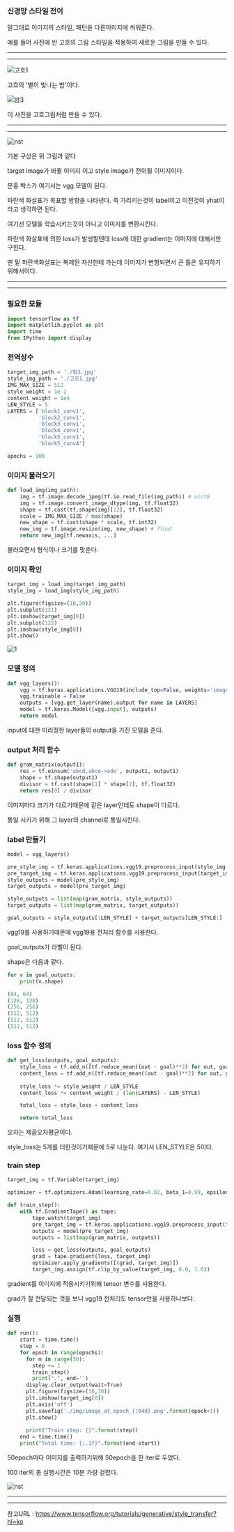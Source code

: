 ### 신경망 스타일 전이

말그대로 이미지의 스타일, 패턴을 다른이미지에 씌워준다.

예를 들어 사진에 반 고흐의 그림 스타일을 적용하여 새로운 그림을 만들 수 있다.

---

---

![고흐1](https://user-images.githubusercontent.com/48349693/119789272-e016c200-bf0d-11eb-8be1-cd7d897178e8.jpg)

고흐의 '별이 빛나는 밤'이다.

![밤3](https://user-images.githubusercontent.com/48349693/119789335-f15fce80-bf0d-11eb-92f2-575adbcb6262.jpg)

이 사진을 고흐그림처럼 만들 수 있다.

---

---

![nst](https://user-images.githubusercontent.com/48349693/119793018-2de0f980-bf11-11eb-98ea-e94ffa7a4899.PNG)

기본 구상은 위 그림과 같다

target image가 바뀔 이미지 이고 style image가 전이될 이미지이다.

분홍 박스가 여기서는 vgg 모델이 된다.

파란색 화살표가 목표할 방향을 나타낸다. 즉 가리키는것이 label이고 이전것이 yhat이라고 생각하면 된다.

여기선 모델을 학습시키는것이 아니고 이미지를 변환시킨다.

파란색 화살표에 의한 loss가 발생할텐데 loss에 대한 gradient는 이미지에 대해서만 구한다.

맨 밑 파란색화살표는 복제된 자신한테 가는데 이미지가 변형되면서 큰 틀은 유지하기 위해서이다.

---

---

### 필요한 모듈
```python
import tensorflow as tf
import matplotlib.pyplot as plt
import time
from IPython import display
```

### 전역상수
```python
target_img_path = './밤3.jpg'
style_img_path = './고흐1.jpg'
IMG_MAX_SIZE = 512
style_weight = 1e-2
content_weight = 1e4
LEN_STYLE = 5
LAYERS = ['block1_conv1',
          'block2_conv1',
          'block3_conv1', 
          'block4_conv1', 
          'block5_conv1', 
          'block5_conv4']

epochs = 100
```

### 이미지 불러오기
```python
def load_img(img_path):
    img = tf.image.decode_jpeg(tf.io.read_file(img_path)) # uint8
    img = tf.image.convert_image_dtype(img, tf.float32)
    shape = tf.cast(tf.shape(img)[:2], tf.float32)
    scale = IMG_MAX_SIZE / max(shape)
    new_shape = tf.cast(shape * scale, tf.int32)
    new_img = tf.image.resize(img, new_shape) # float
    return new_img[tf.newaxis, ...]
```
불러오면서 형식이나 크기를 맞춘다.

### 이미지 확인
```python
target_img = load_img(target_img_path)
style_img = load_img(style_img_path)

plt.figure(figsize=(10,20))
plt.subplot(121)
plt.imshow(target_img[0])
plt.subplot(122)
plt.imshow(style_img[0])
plt.show()
```
![1](https://user-images.githubusercontent.com/48349693/119793839-ead35600-bf11-11eb-9aa4-5f211e144d2a.PNG)

### 모델 정의
```python
def vgg_layers():
    vgg = tf.keras.applications.VGG19(include_top=False, weights='imagenet')
    vgg.trainable = False
    outputs = [vgg.get_layer(name).output for name in LAYERS]
    model = tf.keras.Model([vgg.input], outputs)
    return model
```
input에 대한 미리정한 layer들의 output을 가진 모델을 준다.

### output 처리 함수
```python
def gram_matrix(output1):
    res = tf.einsum('abcd,abce->ade', output1, output1)
    shape = tf.shape(output1)
    divisor = tf.cast(shape[1] * shape[2], tf.float32)
    return res[0] / divisor
```

이미지마다 크기가 다르기때문에 같은 layer인데도 shape이 다르다.

통일 시키기 위해 그 layer의 channel로 통일시킨다.

### label 만들기
```python
model = vgg_layers()

pre_style_img = tf.keras.applications.vgg19.preprocess_input(style_img * 255.0)
pre_target_img = tf.keras.applications.vgg19.preprocess_input(target_img * 255.0)
style_outputs = model(pre_style_img)
target_outputs = model(pre_target_img)

style_outputs = list(map(gram_matrix, style_outputs))
target_outputs = list(map(gram_matrix, target_outputs))

goal_outputs = style_outputs[:LEN_STYLE] + target_outputs[LEN_STYLE:]
```

vgg19를 사용하기때문에 vgg19용 전처리 함수를 사용한다.

goal_outputs가 라벨이 된다.

shape은 다음과 같다.

```python
for v in goal_outputs:
    print(v.shape)

(64, 64)
(128, 128)
(256, 256)
(512, 512)
(512, 512)
(512, 512)
```

### loss 함수 정의
```python
def get_loss(outputs, goal_outputs):
    style_loss = tf.add_n([tf.reduce_mean((out - goal)**2) for out, goal in zip(outputs[:LEN_STYLE], goal_outputs[:LEN_STYLE])])
    content_loss = tf.add_n([tf.reduce_mean((out - goal)**2) for out, goal in zip(outputs[LEN_STYLE:], goal_outputs[LEN_STYLE:])])
    
    style_loss *= style_weight / LEN_STYLE
    content_loss *= content_weight / (len(LAYERS) - LEN_STYLE)

    total_loss = style_loss + content_loss

    return total_loss
```
오차는 제곱오차평균이다.

style_loss는 5개를 더한것이기때문에 5로 나눈다. 여기서 LEN_STYLE은 5이다.

### train step
```python
target_img = tf.Variable(target_img)

optimizer = tf.optimizers.Adam(learning_rate=0.02, beta_1=0.99, epsilon=1e-1)

def train_step():
    with tf.GradientTape() as tape:
        tape.watch(target_img)
        pre_target_img = tf.keras.applications.vgg19.preprocess_input(target_img * 255.0)
        outputs = model(pre_target_img)
        outputs = list(map(gram_matrix, outputs))

        loss = get_loss(outputs, goal_outputs)
        grad = tape.gradient(loss, target_img)
        optimizer.apply_gradients([(grad, target_img)])
        target_img.assign(tf.clip_by_value(target_img, 0.0, 1.0))
```
gradient를 이미지에 적용시키기위해 tensor 변수를 사용한다.

grad가 잘 전달되는 것을 보니 vgg19 전처리도 tensor만을 사용하나보다.

### 실행
```python
def run():
    start = time.time()
    step = 0
    for epoch in range(epochs):
      for m in range(50):
        step += 1
        train_step()
        print(".", end='')
      display.clear_output(wait=True)
      plt.figure(figsize=(10,10))
      plt.imshow(target_img[0])
      plt.axis('off')
      plt.savefig('./img/image_at_epoch_{:04d}.png'.format(epoch+1))
      plt.show()
      
      print("Train step: {}".format(step))
    end = time.time()
    print("Total time: {:.1f}".format(end-start))
```
50epoch마다 이미지를 출력하기위해 50epoch을 한 iter로 두었다.

100 iter의 총 실행시간은 10분 가량 걸렸다.

![nst](https://user-images.githubusercontent.com/48349693/119796887-b8772800-bf14-11eb-9834-c61a342669a3.gif)

---

---

참고URL : <https://www.tensorflow.org/tutorials/generative/style_transfer?hl=ko>

























